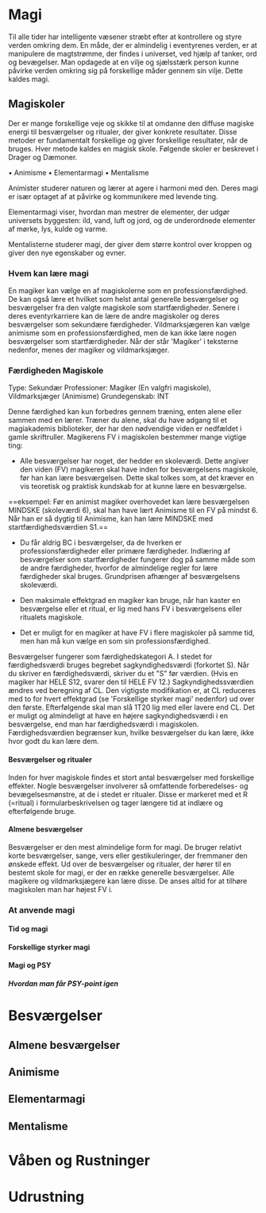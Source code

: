 # Magi

Til alle tider har intelligente væsener stræbt efter at kontrollere og styre verden omkring dem. En måde, der er almindelig i eventyrenes verden, er at manipulere de magtstrømme, der findes i universet, ved hjælp af tanker, ord og bevægelser. Man opdagede at en vilje og sjælsstærk person kunne påvirke verden omkring sig på forskellige måder gennem sin vilje. Dette kaldes magi.

## Magiskoler

Der er mange forskellige veje og skikke til at omdanne den diffuse magiske energi til besværgelser og ritualer, der giver konkrete resultater. Disse metoder er fundamentalt forskellige og giver forskellige resultater, når de bruges. Hver metode kaldes en magisk skole. Følgende skoler er beskrevet i Drager og Dæmoner.

• Animisme
• Elementarmagi
• Mentalisme

Animister studerer naturen og lærer at agere i harmoni med den. Deres magi er især optaget af at påvirke og kommunikere med levende ting.

Elementarmagi viser, hvordan man mestrer de elementer, der udgør universets byggesten: ild, vand, luft og jord, og de underordnede elementer af mørke, lys, kulde og varme.

Mentalisterne studerer magi, der giver dem større kontrol over kroppen og giver den nye egenskaber og evner.

### Hvem kan lære magi

En magiker kan vælge en af magiskolerne som en professionsfærdighed. De kan også lære et hvilket som helst antal generelle besværgelser og besværgelser fra den valgte magiskole som startfærdigheder. Senere i deres eventyrkarriere kan de lære de andre magiskoler og deres besværgelser som sekundære færdigheder. Vildmarksjægeren kan vælge animisme som en professionsfærdighed, men de kan ikke lære nogen besværgelser som startfærdigheder. Når der står 'Magiker' i teksterne nedenfor, menes der magiker og vildmarksjæger.

### Færdigheden Magiskole

Type: Sekundær
Professioner: Magiker (En valgfri magiskole), Vildmarksjæger (Animisme)
Grundegenskab: INT

Denne færdighed kan kun forbedres gennem træning, enten alene eller sammen med en lærer. Træner du alene, skal du have adgang til et magiakademis biblioteker, der har den nødvendige viden er nedfældet i gamle skriftruller. Magikerens FV i magiskolen bestemmer mange vigtige ting:

+ Alle besværgelser har noget, der hedder en skoleværdi. Dette angiver den viden (FV) magikeren skal have inden for besværgelsens magiskole, før han kan lære besværgelsen. Dette skal tolkes som, at det kræver en vis teoretisk og praktisk kundskab for at kunne lære en besværgelse.

==eksempel: Før en animist magiker overhovedet kan lære besværgelsen MINDSKE (skoleværdi 6), skal han have lært Animisme til en FV på mindst 6. Når han er så dygtig til Animisme, kan han lære MINDSKE med startfærdighedsværdien S1.==

+ Du får aldrig BC i besværgelser, da de hverken er professionsfærdigheder eller primære færdigheder. Indlæring af besværgelser som startfærdigheder fungerer dog på samme måde som de andre færdigheder, hvorfor de almindelige regler for lære færdigheder skal bruges. Grundprisen afhænger af besværgelsens skoleværdi.

+ Den maksimale effektgrad en magiker kan bruge, når han kaster en besværgelse eller et ritual, er lig med hans FV i besværgelsens eller ritualets magiskole.

+ Det er muligt for en magiker at have FV i flere magiskoler på samme tid, men han må kun vælge en som sin professionsfærdighed.

Besværgelser fungerer som færdighedskategori A. I stedet for færdighedsværdi bruges begrebet sagkyndighedsværdi (forkortet S). Når du skriver en færdighedsværdi, skriver du et "S" før værdien. (Hvis en magiker har HELE S12, svarer den til HELE FV 12.) Sagkyndighedssværdien ændres ved beregning af CL. Den vigtigste modifikation er, at CL reduceres med to for hvert effektgrad (se 'Forskellige styrker magi' nedenfor) ud over den første. Efterfølgende skal man slå 1T20 lig med eller lavere end CL. Det er muligt og almindeligt at have en højere sagkyndighedsværdi i en besværgelse, end man har færdighedsværdi i magiskolen. Færdighedsværdien begrænser kun, hvilke besværgelser du kan lære, ikke hvor godt du kan lære dem.

#### Besværgelser og ritualer
Inden for hver magiskole findes et stort antal besværgelser med forskellige effekter. Nogle besværgelser involverer så omfattende forberedelses- og bevægelsesmønstre, at de i stedet er ritualer. Disse er markeret med et R (=ritual) i formularbeskrivelsen og tager længere tid at indlære og efterfølgende bruge.

#### Almene besværgelser
Besværgelser er den mest almindelige form for magi. De bruger relativt korte besværgelser, sange, vers eller gestikuleringer, der fremmaner den ønskede effekt. Ud over de besværgelser og ritualer, der hører til en bestemt skole for magi, er der en række generelle besværgelser. Alle magikere og vildmarksjægere kan lære disse. De anses altid for at tilhøre magiskolen man har højest FV i.

### At anvende magi


#### Tid og magi

#### Forskellige styrker magi

#### Magi og PSY

##### Hvordan man får PSY-point igen


# Besværgelser



## Almene besværgelser

## Animisme

## Elementarmagi

## Mentalisme

# Våben og Rustninger

# Udrustning



